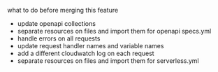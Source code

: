 what to do before merging this feature

- update openapi collections
- separate resources on files and import them for openapi specs.yml 
- handle errors on all requests
- update request handler names and variable names
- add a different cloudwatch log on each request
- separate resources on files and import them for serverless.yml 

